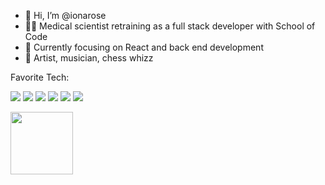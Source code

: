 - 👋 Hi, I’m @ionarose
- 👩‍🔬 Medical scientist retraining as a full stack developer with School of Code
- 🌱 Currently focusing on React and back end development
- 🎨 Artist, musician, chess whizz 

Favorite Tech:

<img src="https://img.shields.io/badge/React-20232A?style=for-the-badge&logo=react&logoColor=61DAFB"/> <img src="https://img.shields.io/badge/JavaScript-323330?style=for-the-badge&logo=javascript&logoColor=F7DF1E"/>
 <img src="https://img.shields.io/badge/PostgreSQL-316192?style=for-the-badge&logo=postgresql&logoColor=white"/>
 <img src="https://img.shields.io/badge/HTML5-E34F26?style=for-the-badge&logo=html5&logoColor=white"/>
  <img src="https://img.shields.io/badge/CSS3-1572B6?style=for-the-badge&logo=css3&logoColor=white"/>
<img src="https://img.shields.io/badge/Node.js-339933?style=for-the-badge&logo=nodedotjs&logoColor=white" />

<img width="100" height="100" src="https://media.baamboozle.com/uploads/images/103522/1636262761_13310_gif-url.gif"/>
